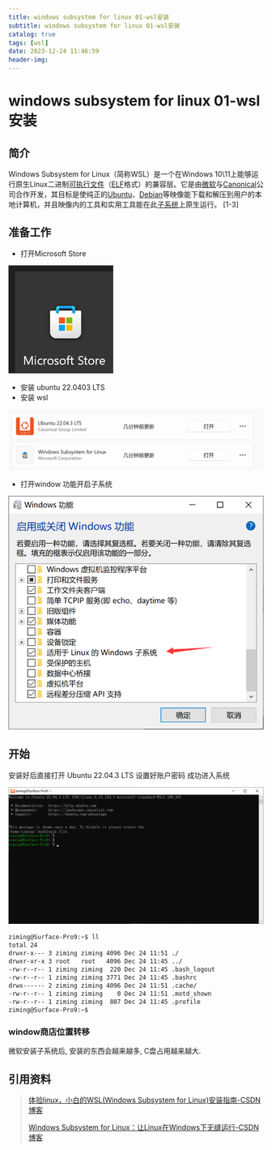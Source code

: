 ```yaml
---
title: windows subsystem for linux 01-wsl安装
subtitle: windows subsystem for linux 01-wsl安装
catalog: true
tags: [wsl]
date: 2023-12-24 11:46:59
header-img:
---
```


# windows subsystem for linux 01-wsl安装



## 简介

Windows Subsystem for Linux（简称WSL）是一个在Windows 10\11上能够运行原生Linux二进制[可执行文件](https://baike.baidu.com/item/可执行文件/2885816?fromModule=lemma_inlink)（[ELF](https://baike.baidu.com/item/ELF/7120560?fromModule=lemma_inlink)格式）的兼容层。它是由[微软](https://baike.baidu.com/item/微软/124767?fromModule=lemma_inlink)与[Canonical](https://baike.baidu.com/item/Canonical/6204449?fromModule=lemma_inlink)公司合作开发，其目标是使纯正的[Ubuntu](https://baike.baidu.com/item/Ubuntu/155795?fromModule=lemma_inlink)、[Debian](https://baike.baidu.com/item/Debian/748667?fromModule=lemma_inlink)等映像能下载和解压到用户的本地计算机，并且映像内的工具和实用工具能在此[子系统](https://baike.baidu.com/item/子系统/4670893?fromModule=lemma_inlink)上原生运行。 [1-3]

## 准备工作

- 打开Microsoft Store

![image-20231224114841889](windows-subsystem-for-linux-01-wsl安装/image-20231224114841889.png)

- 安装 ubuntu 22.0403 LTS
- 安装 wsl

![image-20231224114801270](windows-subsystem-for-linux-01-wsl安装/image-20231224114801270.png)

- 打开window 功能开启子系统

![image-20231224114950935](windows-subsystem-for-linux-01-wsl安装/image-20231224114950935.png)



## 开始

安装好后直接打开 Ubuntu 22.04.3 LTS  设置好账户密码 成功进入系统

![image-20231224115207447](windows-subsystem-for-linux-01-wsl安装/image-20231224115207447.png)

~~~shell
ziming@Surface-Pro9:~$ ll
total 24
drwxr-x--- 3 ziming ziming 4096 Dec 24 11:51 ./
drwxr-xr-x 3 root   root   4096 Dec 24 11:45 ../
-rw-r--r-- 1 ziming ziming  220 Dec 24 11:45 .bash_logout
-rw-r--r-- 1 ziming ziming 3771 Dec 24 11:45 .bashrc
drwx------ 2 ziming ziming 4096 Dec 24 11:51 .cache/
-rw-r--r-- 1 ziming ziming    0 Dec 24 11:51 .motd_shown
-rw-r--r-- 1 ziming ziming  807 Dec 24 11:45 .profile
ziming@Surface-Pro9:~$

~~~

### window商店位置转移

微软安装子系统后, 安装的东西会越来越多, C盘占用越来越大.





## 引用资料

>[体验linux，小白的WSL(Windows Subsystem for Linux)安装指南-CSDN博客](https://blog.csdn.net/weixin_63581421/article/details/133594410)
>
>[Windows Subsystem for Linux：让Linux在Windows下无缝运行-CSDN博客](https://blog.csdn.net/winkexin/article/details/131499983)
>
>
